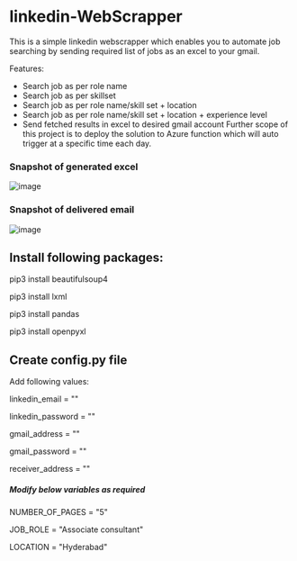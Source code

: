 # linkedin-WebScrapper
This is a simple linkedin webscrapper which enables you to automate job searching by sending required list of jobs as an excel to your gmail.

Features:

* Search job as per role name
* Search job as per skillset
* Search job as per role name/skill set + location
* Search job as per role name/skill set + location + experience level
* Send fetched results in excel to desired gmail account
Further scope of this project is to deploy the solution to Azure function which will auto trigger at a specific time each day.

### Snapshot of generated excel
![image](https://user-images.githubusercontent.com/28773842/145672530-c81c13da-27eb-4747-a153-5d5cd7fc2cf7.png)

### Snapshot of delivered email
![image](https://user-images.githubusercontent.com/28773842/145672696-cc4b598d-a1c2-45c0-862b-79bb44ebb80f.png)

## Install following packages:

pip3 install beautifulsoup4

pip3 install lxml

pip3 install pandas

pip3 install openpyxl

## Create config.py file
Add following values:

linkedin_email = ""

linkedin_password = ""

gmail_address = ""

gmail_password = ""

receiver_address = ""

##### Modify below variables as required

NUMBER_OF_PAGES = "5"

JOB_ROLE = "Associate consultant"

LOCATION = "Hyderabad"
